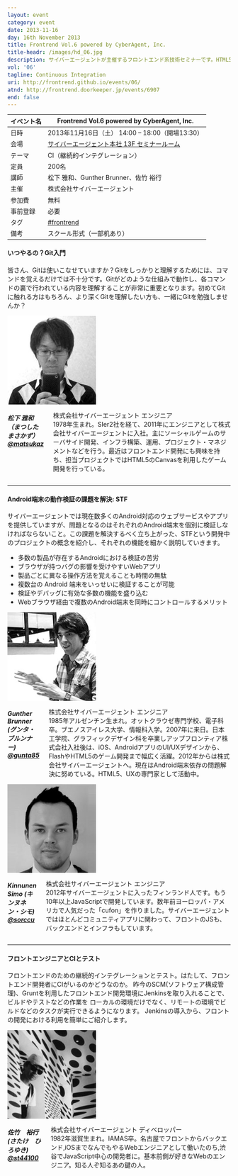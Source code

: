 ```yaml
---
layout: event
category: event
date: 2013-11-16
day: 16th November 2013
title: Frontrend Vol.6 powered by CyberAgent, Inc.
title-headr: /images/hd_06.jpg
description: サイバーエージェントが主催するフロントエンド系技術セミナーです。HTML5/CSS3やJavaScriptのトレンドやノウハウ等を惜しみなくお伝えします。
vol: '06'
tagline: Continuous Integration
uri: http://frontrend.github.io/events/06/
atnd: http://frontrend.doorkeeper.jp/events/6907
end: false
---
```


イベント名 |Frontrend Vol.6 powered by CyberAgent, Inc.
---------|---------------------------------------------------------------
日時     |2013年11月16日（土） 14:00 – 18:00（開場13:30）
会場     |[サイバーエージェント本社 13F セミナールーム](https://www.cyberagent.co.jp/company/access/tokyo.html)
テーマ   |CI（継続的インテグレーション）
定員     |200名
講師     |松下 雅和、Gunther Brunner、佐竹 裕行
主催     |株式会社サイバーエージェント
参加費    |無料
事前登録  |必要
タグ     |[#frontrend](https://twitter.com/search?q=%23frontrend)
備考     |スクール形式（一部机あり）

<h4 id="matsushita">いつやるの？Git入門</h4>

皆さん、Gitは使いこなせていますか？Gitをしっかりと理解するためには、コマンドを覚えるだけでは不十分です。Gitがどのような仕組みで動作し、各コマンドの裏で行われている内容を理解することが非常に重要となります。初めてGitに触れる方はもちろん、より深くGitを理解したい方も、一緒にGitを勉強しませんか？

<div class="row">
    <div class="large-3 columns">
        <img src="/images/speakers/matsushita.jpg">
    </div>
    <div class="large-9 columns"><h5>松下 雅和（まつした まさかず）<a href="https://twitter.com/matsukaz">@matsukaz</a></h5>
    <p>株式会社サイバーエージェント エンジニア<br>
    1978年生まれ。SIer2社を経て、2011年にエンジニアとして株式会社サイバーエージェントに入社。主にソーシャルゲームのサーバサイド開発、インフラ構築、運用、プロジェクト・マネジメントなどを行う。最近はフロントエンド開発にも興味を持ち、担当プロジェクトではHTML5のCanvasを利用したゲーム開発を行っている。</p>
    </div>
</div>

---

<h4 id="gunta">Android端末の動作検証の課題を解決: STF</h4>

サイバーエージェントでは現在数多くのAndroid対応のウェブサービスやアプリを提供していますが、問題となるのはそれぞれのAndroid端末を個別に検証しなければならないこと。この課題を解決するべく立ち上がった、STFという開発中のプロジェクトの概念を紹介し、それぞれの機能を細かく説明していきます。

* 多数の製品が存在するAndroidにおける検証の苦労
* ブラウザが持つバグの影響を受けやすいWebアプリ
* 製品ごとに異なる操作方法を覚えることも時間の無駄
* 複数台の Android 端末をいっせいに検証することが可能
* 検証やデバッグに有効な多数の機能を盛り込む
* Webブラウザ経由で複数のAndroid端末を同時にコントロールするメリット

<div class="row">
    <div class="large-3 columns">
        <img src="/images/speakers/gunta.jpg">
    </div>
    <div class="large-9 columns"><h5>Gunther Brunner (グンタ・ブルンナー) <a href="https://twitter.com/gunta85">@gunta85</a></h5>
    <p>株式会社サイバーエージェント エンジニア<br>
    1985年アルゼンチン生まれ。オットクラウゼ専門学校、電子科卒。ブエノスアイレス大学、情報科入学。2007年に来日。日本工学院、グラフィックデザイン科を卒業しアップフロンティア株式会社入社後は、iOS、AndroidアプリのUI/UXデザインから、FlashやHTML5のゲーム開発まで幅広く活躍。2012年からは株式会社サイバーエージェントへ。現在はAndroid端末依存の問題解決に努めている。HTML5、UXの専門家として活動中。</p>
    </div>
</div>

<div class="row">
    <div class="large-3 columns">
        <img src="/images/speakers/simo.jpg">
    </div>
    <div class="large-9 columns"><h5>Kinnunen Simo (キンヌネン・シモ) <a href="https://twitter.com/sorccu">@sorccu</a></h5>
    <p>株式会社サイバーエージェント エンジニア<br>
    2012年サイバーエージェントに入ったフィンランド人です。もう10年以上JavaScriptで開発しています。数年前ヨーロッパ・アメリカで人気だった「cufon」を作りました。サイバーエージェントではほとんどコミュニティアプリに関わって、フロントのJSも、バックエンドとインフラもしています。</p>
    </div>
</div>


---
<h4 id="satake">フロントエンジニアとCIとテスト</h4>

フロントエンドのための継続的インテグレーションとテスト。はたして、フロントエンド開発者にCIがいるのかどうなのか。 昨今のSCM(ソフトウェア構成管理)、Gruntを利用したフロントエンド開発環境にJenkinsを取り入れることで、ビルドやテストなどの作業を ローカルの環境だけでなく、リモートの環境でビルドなどのタスクが実行できるようになります。 Jenkinsの導入から、フロントの開発における利用を簡単にご紹介します。

<div class="row">
    <div class="large-3 columns">
        <img src="/images/speakers/satake.jpg">
    </div>
    <div class="large-9 columns"><h5>佐竹　裕行(さたけ　ひろゆき) <a href="https://twitter.com/st44100">@st44100</a></h5>
    <p>株式会社サイバーエージェント ディベロッパー<br>
    1982年滋賀生まれ。IAMAS卒。名古屋でフロントからバックエンド,iOSまでなんでもやるWebエンジニアとして働いたのち,渋谷でJavaScript中心の開発者に。基本前側が好きなWebのエンジニア。知る人ぞ知るあの鍵の人。</p>
    </div>
</div>